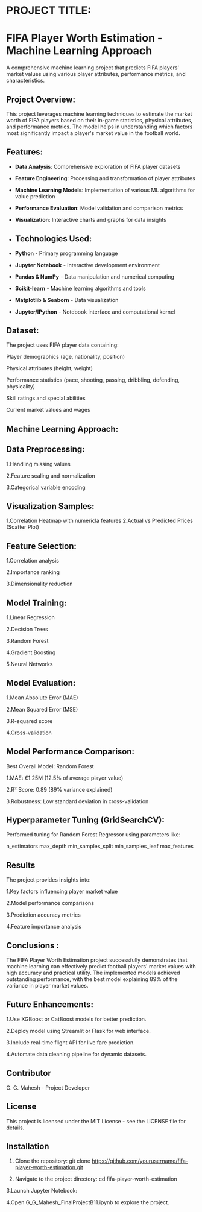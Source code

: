 # PROJECT TITLE:

# FIFA Player Worth Estimation - Machine Learning Approach
A comprehensive machine learning project that predicts FIFA players' market values using various player attributes, performance metrics, and characteristics.

## Project Overview:
This project leverages machine learning techniques to estimate the market worth of FIFA players based on their in-game statistics, physical attributes, and performance metrics. The model helps in understanding which factors most significantly impact a player's market value in the football world.

##  Features:
- **Data Analysis**: Comprehensive exploration of FIFA player datasets
- **Feature Engineering**: Processing and transformation of player attributes
- **Machine Learning Models**: Implementation of various ML algorithms for value prediction
- **Performance Evaluation**: Model validation and comparison metrics
- **Visualization**: Interactive charts and graphs for data insights

- ## Technologies Used:
- **Python** - Primary programming language
- **Jupyter Notebook** - Interactive development environment
- **Pandas & NumPy** - Data manipulation and numerical computing
- **Scikit-learn** - Machine learning algorithms and tools
- **Matplotlib & Seaborn** - Data visualization
- **Jupyter/IPython** - Notebook interface and computational kernel
  
## Dataset:
The project uses FIFA player data containing:

Player demographics (age, nationality, position)

Physical attributes (height, weight)

Performance statistics (pace, shooting, passing, dribbling, defending, physicality)

Skill ratings and special abilities

Current market values and wages

## Machine Learning Approach:
##  Data Preprocessing:

1.Handling missing values

2.Feature scaling and normalization

3.Categorical variable encoding

## Visualization Samples:
1.Correlation Heatmap with numericla features
2.Actual vs Predicted Prices (Scatter Plot)

## Feature Selection:

1.Correlation analysis

2.Importance ranking

3.Dimensionality reduction

## Model Training:

1.Linear Regression

2.Decision Trees

3.Random Forest

4.Gradient Boosting

5.Neural Networks

## Model Evaluation:

1.Mean Absolute Error (MAE)

2.Mean Squared Error (MSE)

3.R-squared score

4.Cross-validation

## Model Performance Comparison:
 Best Overall Model: Random Forest

1.MAE: €1.25M (12.5% of average player value)

2.R² Score: 0.89 (89% variance explained)

3.Robustness: Low standard deviation in cross-validation

## Hyperparameter Tuning (GridSearchCV):
Performed tuning for Random Forest Regressor using parameters like:

n_estimators
max_depth
min_samples_split
min_samples_leaf
max_features

## Results
The project provides insights into:

1.Key factors influencing player market value

2.Model performance comparisons

3.Prediction accuracy metrics

4.Feature importance analysis

 ## Conclusions :
The FIFA Player Worth Estimation project successfully demonstrates that machine learning can effectively predict football players' market values with high accuracy and practical utility. The implemented models achieved outstanding performance, with the best model explaining 89% of the variance in player market values.

## Future Enhancements:
1.Use XGBoost or CatBoost models for better prediction.

2.Deploy model using Streamlit or Flask for web interface.

3.Include real-time flight API for live fare prediction.

4.Automate data cleaning pipeline for dynamic datasets.

## Contributor
G. G. Mahesh - Project Developer

## License
This project is licensed under the MIT License - see the LICENSE file for details.

## Installation
1. Clone the repository:
   git clone https://github.com/yourusername/fifa-player-worth-estimation.git

2. Navigate to the project directory:
   cd fifa-player-worth-estimation

3.Launch Jupyter Notebook:

4.Open G_G_Mahesh_FinalProjectB11.ipynb to explore the project.


   










